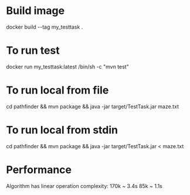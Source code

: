 Build image
===========
docker build --tag my_testtask .

To run test
===========
docker run my_testtask:latest /bin/sh -c "mvn test"

To run local from file
======================
cd pathfinder && mvn package && java -jar target/TestTask.jar maze.txt


To run local from stdin
=======================
cd pathfinder && mvn package && java -jar target/TestTask.jar < maze.txt


Performance
===========
Algorithm has linear operation complexity:
170k ~ 3.4s
85k ~ 1.1s
